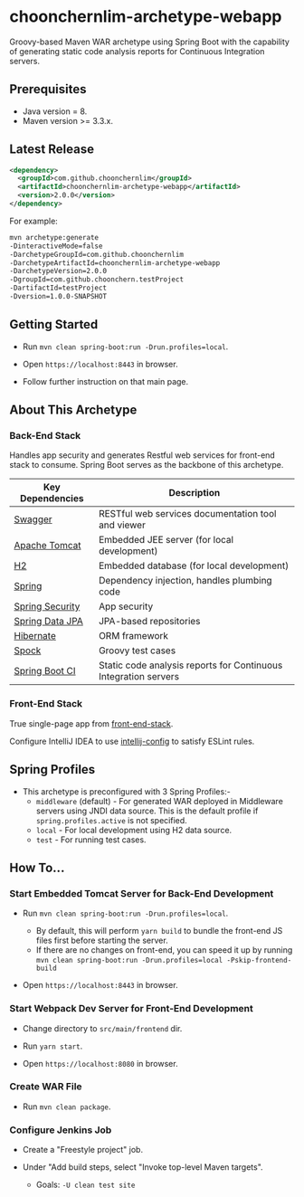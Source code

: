 # choonchernlim-archetype-webapp

Groovy-based Maven WAR archetype using Spring Boot with the capability of generating static code analysis reports for Continuous Integration servers. 

## Prerequisites

* Java version = 8.
* Maven version >= 3.3.x.

## Latest Release

```xml
<dependency>
  <groupId>com.github.choonchernlim</groupId>
  <artifactId>choonchernlim-archetype-webapp</artifactId>
  <version>2.0.0</version>
</dependency>
```

For example:

```bash
mvn archetype:generate 
-DinteractiveMode=false 
-DarchetypeGroupId=com.github.choonchernlim 
-DarchetypeArtifactId=choonchernlim-archetype-webapp 
-DarchetypeVersion=2.0.0
-DgroupId=com.github.choonchern.testProject 
-DartifactId=testProject 
-Dversion=1.0.0-SNAPSHOT
```

## Getting Started

* Run `mvn clean spring-boot:run -Drun.profiles=local`.

* Open `https://localhost:8443` in browser.

* Follow further instruction on that main page.

## About This Archetype

### Back-End Stack

Handles app security and generates Restful web services for front-end stack to consume. Spring Boot serves as the backbone of this archetype.

|  Key Dependencies                                                             | Description                                                             |
|-------------------------------------------------------------------------------|-------------------------------------------------------------------------|
|[Swagger](https://swagger.io/swagger-ui/)                                      |RESTful web services documentation tool and viewer                       |
|[Apache Tomcat](https://tomcat.apache.org/)                                    |Embedded JEE server (for local development)                              |
|[H2](http://www.h2database.com/html/main.html)                                 |Embedded database (for local development)                                |
|[Spring](http://projects.spring.io/spring-framework/)                          |Dependency injection, handles plumbing code                              |
|[Spring Security](http://projects.spring.io/spring-security/)                  |App security                                                             |
|[Spring Data JPA](http://projects.spring.io/spring-data-jpa/)                  |JPA-based repositories                                                   |
|[Hibernate](http://hibernate.org/orm/)                                         |ORM framework                                                            |
|[Spock](https://github.com/spockframework/spock)                               |Groovy test cases                                                        |
|[Spring Boot CI](https://github.com/choonchernlim/spring-boot-ci)              |Static code analysis reports for Continuous Integration servers          |

### Front-End Stack

True single-page app from [front-end-stack](https://github.com/choonchernlim/front-end-stack).

Configure IntelliJ IDEA to use [intellij-config](https://github.com/choonchernlim/intellij-config) to satisfy ESLint rules.
                                                                                                                                                      
## Spring Profiles

* This archetype is preconfigured with 3 Spring Profiles:-
    * `middleware` (default) - For generated WAR deployed in Middleware servers using JNDI data source. This is the default profile if `spring.profiles.active` is not specified.
    * `local` - For local development using H2 data source.
    * `test` - For running test cases.

## How To...

### Start Embedded Tomcat Server for Back-End Development

* Run `mvn clean spring-boot:run -Drun.profiles=local`.
    * By default, this will perform `yarn build` to bundle the front-end JS files first before starting the server.
    * If there are no changes on front-end, you can speed it up by running `mvn clean spring-boot:run -Drun.profiles=local -Pskip-frontend-build`
    
* Open `https://localhost:8443` in browser.

### Start Webpack Dev Server for Front-End Development

* Change directory to `src/main/frontend` dir.

* Run `yarn start`.
    
* Open `https://localhost:8080` in browser. 
 
### Create WAR File

* Run `mvn clean package`.

### Configure Jenkins Job

* Create a "Freestyle project" job.

* Under "Add build steps, select "Invoke top-level Maven targets".
    * Goals: `-U clean test site`
    